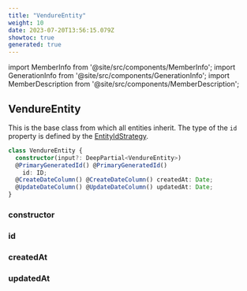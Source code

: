 ```yaml
---
title: "VendureEntity"
weight: 10
date: 2023-07-20T13:56:15.079Z
showtoc: true
generated: true
---
```

<!-- This file was generated from the Vendure source. Do not modify. Instead, re-run the "docs:build" script -->
import MemberInfo from '@site/src/components/MemberInfo';
import GenerationInfo from '@site/src/components/GenerationInfo';
import MemberDescription from '@site/src/components/MemberDescription';


## VendureEntity

<GenerationInfo sourceFile="packages/core/src/entity/base/base.entity.ts" sourceLine="13" packageName="@vendure/core" />

This is the base class from which all entities inherit. The type of
the `id` property is defined by the <a href='/typescript-api/configuration/entity-id-strategy#entityidstrategy'>EntityIdStrategy</a>.

```ts title="Signature"
class VendureEntity {
  constructor(input?: DeepPartial<VendureEntity>)
  @PrimaryGeneratedId() @PrimaryGeneratedId()
    id: ID;
  @CreateDateColumn() @CreateDateColumn() createdAt: Date;
  @UpdateDateColumn() @UpdateDateColumn() updatedAt: Date;
}
```

### constructor

<MemberInfo kind="method" type="(input?: DeepPartial&#60;<a href='/typescript-api/entities/vendure-entity#vendureentity'>VendureEntity</a>&#62;) => VendureEntity"   />


### id

<MemberInfo kind="property" type="<a href='/typescript-api/common/id#id'>ID</a>"   />


### createdAt

<MemberInfo kind="property" type="Date"   />


### updatedAt

<MemberInfo kind="property" type="Date"   />


